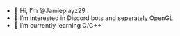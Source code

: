 - 👋 Hi, I’m @Jamieplayz29
- 👀 I’m interested in Discord bots and seperately OpenGL 
- 🌱 I’m currently learning C/C++

<!---
Jamieplayz29/Jamieplayz29 is a ✨ special ✨ repository because its `README.md` (this file) appears on your GitHub profile.
You can click the Preview link to take a look at your changes.
--->
